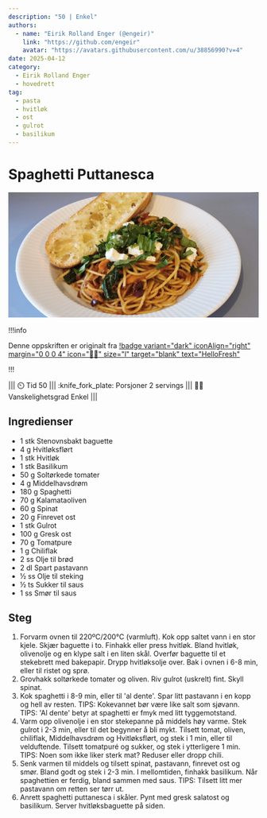 ```yaml
---
description: "50 | Enkel"
authors:
  - name: "Eirik Rolland Enger (@engeir)"
    link: "https://github.com/engeir"
    avatar: "https://avatars.githubusercontent.com/u/38856990?v=4"
date: 2025-04-12
category:
  - Eirik Rolland Enger
  - hovedrett
tag:
  - pasta
  - hvitløk
  - ost
  - gulrot
  - basilikum
---
```


# Spaghetti Puttanesca

![](/static/spaghetti-puttanesca/spaghetti-puttanesca.webp)

!!!info

Denne oppskriften er originalt fra
[!badge variant="dark" iconAlign="right" margin="0 0 0 4" icon=":cook:" size="l" target="blank" text="HelloFresh"](https://www.hellofresh.no/recipes/spaghetti-puttanesca-679b69a433196a355d1e5447)

!!!

<!-- dprint-ignore-start -->
||| :timer_clock: Tid
50
||| :knife_fork_plate: Porsjoner
2 servings
||| :cook: Vanskelighetsgrad
Enkel
|||
<!-- dprint-ignore-end -->

## Ingredienser

- 1 stk Stenovnsbakt baguette
- 4 g Hvitløksflørt
- 1 stk Hvitløk
- 1 stk Basilikum
- 50 g Soltørkede tomater
- 4 g Middelhavsdrøm
- 180 g Spaghetti
- 70 g Kalamataoliven
- 60 g Spinat
- 20 g Finrevet ost
- 1 stk Gulrot
- 100 g Gresk ost
- 70 g Tomatpure
- 1 g Chiliflak
- 2 ss Olje til brød
- 2 dl Spart pastavann
- ½ ss Olje til steking
- ½ ts Sukker til saus
- 1 ss Smør til saus

## Steg

1. Forvarm ovnen til 220ºC/200°C (varmluft). Kok opp saltet vann i en stor kjele. Skjær baguette i to. Finhakk eller press hvitløk. Bland hvitløk, olivenolje og en klype salt i en liten skål. Overfør baguette til et stekebrett med bakepapir. Drypp hvitløksolje over. Bak i ovnen i 6-8 min, eller til ristet og sprø.
2. Grovhakk soltørkede tomater og oliven. Riv gulrot (uskrelt) fint. Skyll spinat.
3. Kok spaghetti i 8-9 min, eller til 'al dente'. Spar litt pastavann i en kopp og hell av resten. TIPS: Kokevannet bør være like salt som sjøvann. TIPS: 'Al dente' betyr at spaghetti er fmyk med litt tyggemotstand.
4. Varm opp olivenolje i en stor stekepanne på middels høy varme. Stek gulrot i 2-3 min, eller til det begynner å bli mykt. Tilsett tomat, oliven, chiliflak, Middelhavsdrøm og Hvitløksflørt, og stek i 1 min, eller til velduftende. Tilsett tomatpuré og sukker, og stek i ytterligere 1 min. TIPS: Noen som ikke liker sterk mat? Reduser eller dropp chili.
5. Senk varmen til middels og tilsett spinat, pastavann, finrevet ost og smør. Bland godt og stek i 2-3 min. I mellomtiden, finhakk basilikum. Når spaghettien er ferdig, bland sammen med saus. TIPS: Tilsett litt mer pastavann om retten ser tørr ut.
6. Anrett spaghetti puttanesca i skåler. Pynt med gresk salatost og basilikum. Server hvitløksbaguette på siden.

<script type="application/ld+json">
{
  "author": {
    "@type": "Person",
    "name": "HelloFresh",
    "url": "https://www.hellofresh.no/recipes/spaghetti-puttanesca-with-roasted-cod-62b971e670b64fa59b5238a3"
  },
  "description": "Bli med på en kulinarisk reise til Italia med denne enkle og velsmakende spaghettiretten. Puttanesca-sausen lager vi av stekt gulrot, rikelig med deilig krydder, soltørkede tomater, kalamataoliven, spinat og smør. Vi pynter retten med frisk basilikum og gresk salatost, og vi legger ved sprøstekt hvitløksbaguette.",
  "image": "https://img.hellofresh.com/f_auto,fl_lossy,h_640,q_auto,w_1200/hellofresh_s3/image/HF_Y24_R03_BW12_SE_V18913-1_MAIN_low-61a55938.jpg",
  "keywords": [
    "Vegetar",
    "Rask",
    "new"
  ],
  "site_name": "HelloFresh",
  "@context": "https://schema.org",
  "@type": "Recipe",
  "recipeCategory": "",
  "cookTime": 25,
  "recipeCuisine": "Italienske",
  "publisher": {
    "@type": "Organization",
    "name": "hellofresh.com"
  },
  "recipeIngredient": [
    "1 stk Stenovnsbakt baguette",
    "4 g Hvitløksflørt",
    "1 stk Hvitløk",
    "1 stk Basilikum",
    "50 g Soltørkede tomater",
    "4 g Middelhavsdrøm",
    "180 g Spaghetti",
    "70 g Kalamataoliven",
    "60 g Spinat",
    "20 g Finrevet ost",
    "1 stk Gulrot",
    "100 g Gresk ost",
    "70 g Tomatpure",
    "1 g Chiliflak",
    "2 ss Olje til brød",
    "2 dl Spart pastavann",
    "½ ss Olje til steking",
    "½ ts Sukker til saus",
    "1 ss Smør til saus"
  ],
  "recipeInstructions": [
    {
      "@type": "HowToStep",
      "text": "Forvarm ovnen til 220ºC/200°C (varmluft). Kok opp saltet vann i en stor kjele. Skjær baguette i to. Finhakk eller press hvitløk. Bland hvitløk, olivenolje og en klype salt i en liten skål. Overfør baguette til et stekebrett med bakepapir. Drypp hvitløksolje over. Bak i ovnen i 6-8 min, eller til ristet og sprø."
    },
    {
      "@type": "HowToStep",
      "text": "Grovhakk soltørkede tomater og oliven. Riv gulrot (uskrelt) fint. Skyll spinat."
    },
    {
      "@type": "HowToStep",
      "text": "Kok spaghetti i 8-9 min, eller til 'al dente'. Spar litt pastavann i en kopp og hell av resten. TIPS: Kokevannet bør være like salt som sjøvann. TIPS: 'Al dente' betyr at spaghetti er fmyk med litt tyggemotstand."
    },
    {
      "@type": "HowToStep",
      "text": "Varm opp olivenolje i en stor stekepanne på middels høy varme. Stek gulrot i 2-3 min, eller til det begynner å bli mykt. Tilsett tomat, oliven, chiliflak, Middelhavsdrøm og Hvitløksflørt, og stek i 1 min, eller til velduftende. Tilsett tomatpuré og sukker, og stek i ytterligere 1 min. TIPS: Noen som ikke liker sterk mat? Reduser eller dropp chili."
    },
    {
      "@type": "HowToStep",
      "text": "Senk varmen til middels og tilsett spinat, pastavann, finrevet ost og smør. Bland godt og stek i 2-3 min. I mellomtiden, finhakk basilikum. Når spaghettien er ferdig, bland sammen med saus. TIPS: Tilsett litt mer pastavann om retten ser tørr ut."
    },
    {
      "@type": "HowToStep",
      "text": "Anrett spaghetti puttanesca i skåler. Pynt med gresk salatost og basilikum. Server hvitløksbaguette på siden."
    }
  ],
  "inLanguage": "nb-NO",
  "nutrition": {
    "@type": "NutritionInformation",
    "calories": "1062 kcal",
    "fatContent": "51.4 g",
    "saturatedFatContent": "18.4 g",
    "carbohydrateContent": "114.4 g",
    "sugarContent": "17.1 g",
    "proteinContent": "31.6 g",
    "sodiumContent": "0 mg",
    "servingSize": "424"
  },
  "prepTime": 25,
  "name": "Spaghetti Puttanesca med kalamataoliven og hvitløksbrød",
  "totalTime": 50,
  "recipeYield": "2 servings",
  "pattern": "spaghetti-puttanesca-med-kalamataoliven-og-hvitloksbrod"
}
</script>
